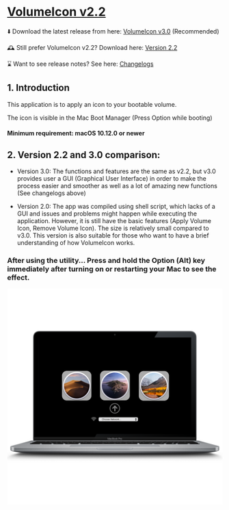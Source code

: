 # [VolumeIcon v2.2](https://github.com/Minh-Ton/VolumeIcon)

⬇️ Download the latest release from here: [VolumeIcon v3.0](https://github.com/Minh-Ton/VolumeIcon/releases/download/v3.0.0/VolumeIcon3.0.dmg) (Recommended)

🕰 Still prefer VolumeIcon v2.2? Download here: [Version 2.2](https://github.com/Minh-Ton/VolumeIcon/releases/download/v2.2.0/VolumeIcon.zip)

⌛️ Want to see release notes? See here: [Changelogs](https://github.com/Minh-Ton/VolumeIcon/releases/latest)

## 1. Introduction

This application is to apply an icon to your bootable volume.

The icon is visible in the Mac Boot Manager (Press Option while booting)

#### Minimum requirement: macOS 10.12.0 or newer

## 2. Version 2.2 and 3.0 comparison:

- Version 3.0: The functions and features are the same as v2.2, but v3.0 provides user a GUI (Graphical User Interface) in order to make the process easier and smoother as well as a lot of amazing new functions (See changelogs above)

- Version 2.0: The app was compiled using shell script, which lacks of a GUI and issues and problems might happen while executing the application. However, it is still have the basic features (Apply Volume Icon, Remove Volume Icon). The size is relatively small compared to v3.0. This version is also suitable for those who want to have a brief understanding of how VolumeIcon works.


### After using the utility... Press and hold the Option (Alt) key immediately after turning on or restarting your Mac to see the effect.
![Optional Text](https://github.com/Minh-Ton/VolumeIcon/raw/resources/Icons_Images/1.png)
